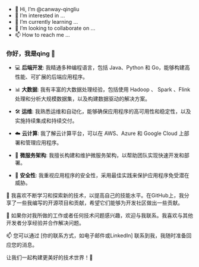 - 👋 Hi, I’m @canway-qingliu
- 👀 I’m interested in ...
- 🌱 I’m currently learning ...
- 💞️ I’m looking to collaborate on ...
- 📫 How to reach me ...
### 你好，我是qing 👋

- 💻 **后端开发**: 我精通多种编程语言，包括 Java、Python 和 Go，能够构建高性能、可扩展的后端应用程序。

- 📊 **大数据**: 我有丰富的大数据处理经验，包括使用 Hadoop 、 Spark 、Flink处理和分析大规模数据集，以及构建数据驱动的解决方案。

- 🛠️ **运维**: 我熟悉运维和自动化，能够确保应用程序的高可用性和稳定性，以及实施持续集成和持续交付。

- ☁️ **云计算**: 我了解云计算平台，可以在 AWS、Azure 和 Google Cloud 上部署和管理应用程序。

- 🧩 **微服务架构**: 我擅长构建和维护微服务架构，以帮助团队实现快速开发和部署。

- 🔐 **安全性**: 我重视应用程序的安全性，采用最佳实践来保护应用程序免受潜在威胁。

🌟 我喜欢不断学习和探索新的技术，以提高自己的技能水平。在GitHub上，我分享了一些我编写的开源项目和贡献，希望它们能够为开发社区做出一些贡献。

💬 如果你对我所做的工作或者任何技术问题感兴趣，欢迎与我联系。我喜欢与其他开发者分享经验并合作解决问题。

📫 您可以通过 [你的联系方式，如电子邮件或LinkedIn] 联系到我，我随时准备回应您的消息。

让我们一起构建更美好的技术世界！🚀

<!---
canway-qingliu/canway-qingliu is a ✨ special ✨ repository because its `README.md` (this file) appears on your GitHub profile.
You can click the Preview link to take a look at your changes.
--->
